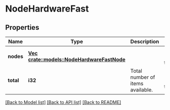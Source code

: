 # NodeHardwareFast

## Properties
Name | Type | Description | Notes
------------ | ------------- | ------------- | -------------
**nodes** | [**Vec <crate::models::NodeHardwareFastNode>**](NodeHardwareFastNode.md) |  | [optional] [default to null]
**total** | **i32** | Total number of items available. | [optional] [default to null]

[[Back to Model list]](../README.md#documentation-for-models) [[Back to API list]](../README.md#documentation-for-api-endpoints) [[Back to README]](../README.md)


